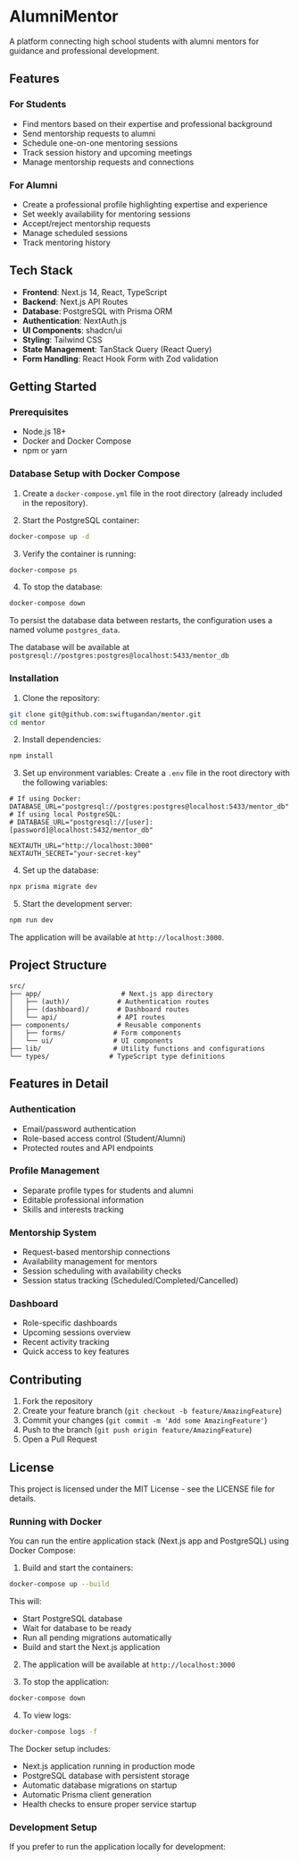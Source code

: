 # AlumniMentor

A platform connecting high school students with alumni mentors for guidance and professional development.

## Features

### For Students
- Find mentors based on their expertise and professional background
- Send mentorship requests to alumni
- Schedule one-on-one mentoring sessions
- Track session history and upcoming meetings
- Manage mentorship requests and connections

### For Alumni
- Create a professional profile highlighting expertise and experience
- Set weekly availability for mentoring sessions
- Accept/reject mentorship requests
- Manage scheduled sessions
- Track mentoring history

## Tech Stack

- **Frontend**: Next.js 14, React, TypeScript
- **Backend**: Next.js API Routes
- **Database**: PostgreSQL with Prisma ORM
- **Authentication**: NextAuth.js
- **UI Components**: shadcn/ui
- **Styling**: Tailwind CSS
- **State Management**: TanStack Query (React Query)
- **Form Handling**: React Hook Form with Zod validation

## Getting Started

### Prerequisites

- Node.js 18+
- Docker and Docker Compose
- npm or yarn

### Database Setup with Docker Compose

1. Create a `docker-compose.yml` file in the root directory (already included in the repository).

2. Start the PostgreSQL container:
```bash
docker-compose up -d
```

3. Verify the container is running:
```bash
docker-compose ps
```

4. To stop the database:
```bash
docker-compose down
```

To persist the database data between restarts, the configuration uses a named volume `postgres_data`.

The database will be available at `postgresql://postgres:postgres@localhost:5433/mentor_db`

### Installation

1. Clone the repository:
```bash
git clone git@github.com:swiftugandan/mentor.git
cd mentor
```

2. Install dependencies:
```bash
npm install
```

3. Set up environment variables:
Create a `.env` file in the root directory with the following variables:
```env
# If using Docker:
DATABASE_URL="postgresql://postgres:postgres@localhost:5433/mentor_db"
# If using local PostgreSQL:
# DATABASE_URL="postgresql://[user]:[password]@localhost:5432/mentor_db"

NEXTAUTH_URL="http://localhost:3000"
NEXTAUTH_SECRET="your-secret-key"
```

4. Set up the database:
```bash
npx prisma migrate dev
```

5. Start the development server:
```bash
npm run dev
```

The application will be available at `http://localhost:3000`.

## Project Structure

```
src/
├── app/                    # Next.js app directory
│   ├── (auth)/            # Authentication routes
│   ├── (dashboard)/       # Dashboard routes
│   └── api/               # API routes
├── components/            # Reusable components
│   ├── forms/            # Form components
│   └── ui/               # UI components
├── lib/                  # Utility functions and configurations
└── types/               # TypeScript type definitions
```

## Features in Detail

### Authentication
- Email/password authentication
- Role-based access control (Student/Alumni)
- Protected routes and API endpoints

### Profile Management
- Separate profile types for students and alumni
- Editable professional information
- Skills and interests tracking

### Mentorship System
- Request-based mentorship connections
- Availability management for mentors
- Session scheduling with availability checks
- Session status tracking (Scheduled/Completed/Cancelled)

### Dashboard
- Role-specific dashboards
- Upcoming sessions overview
- Recent activity tracking
- Quick access to key features

## Contributing

1. Fork the repository
2. Create your feature branch (`git checkout -b feature/AmazingFeature`)
3. Commit your changes (`git commit -m 'Add some AmazingFeature'`)
4. Push to the branch (`git push origin feature/AmazingFeature`)
5. Open a Pull Request

## License

This project is licensed under the MIT License - see the LICENSE file for details.

### Running with Docker

You can run the entire application stack (Next.js app and PostgreSQL) using Docker Compose:

1. Build and start the containers:
```bash
docker-compose up --build
```

This will:
- Start PostgreSQL database
- Wait for database to be ready
- Run all pending migrations automatically
- Build and start the Next.js application

2. The application will be available at `http://localhost:3000`

3. To stop the application:
```bash
docker-compose down
```

4. To view logs:
```bash
docker-compose logs -f
```

The Docker setup includes:
- Next.js application running in production mode
- PostgreSQL database with persistent storage
- Automatic database migrations on startup
- Automatic Prisma client generation
- Health checks to ensure proper service startup

### Development Setup

If you prefer to run the application locally for development:
